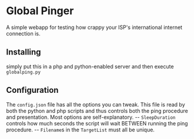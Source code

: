 # Global Pinger
A simple webapp for testing how crappy your ISP's international internet connection is.

## Installing
simply put this in a php and python-enabled server and then execute `globalping.py`

## Configuration
The `config.json` file has all the options you can tweak. This file is read by both the python and php scripts and thus controls both the ping procedure and presentation.
Most options are self-explanatory.
-- `SleepDuration` controls how much seconds the script will wait BETWEEN running the ping procedure.
-- `Filename`s in the `TargetList` must all be unique.
